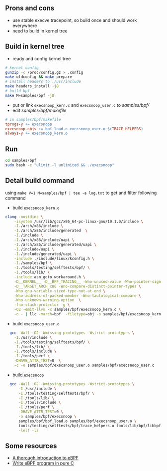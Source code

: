 
## Prons and cons

- use stable execve tracepoint, so build once and should work everywhere
- need to build in kernel tree

## Build in kernel tree

- ready and config kernel tree

```bash
# kernel config
gunzip -c /proc/config.gz > .config
make oldconfig && make prepare
# install headers to ./usr/include
make headers_install -j8
# build bpf
make M=samples/bpf -j8
```

- put or link `execsnoop_kern.c` and `execsnoop_user.c` to *samples/bpf/*
- edit  *samples/bpf/makefile*

```makefile
# in samples/bpf/makefile
tprogs-y += execsnoop
execsnoop-objs := bpf_load.o execsnoop_user.o $(TRACE_HELPERS)
always-y += execsnoop_kern.o
```

## Run

```bash
cd samples/bpf
sudo bash -c "ulimit -l unlimited && ./execsnoop"
```

## Detail build command

using `make V=1 M=samples/bpf | tee -a log.txt` to get and filter following command

- build `execsnoop_kern.o`

```bash
clang -nostdinc \
	-isystem /usr/lib/gcc/x86_64-pc-linux-gnu/10.1.0/include \
	-I./arch/x86/include \
	-I./arch/x86/include/generated  \
	-I./include \
	-I./arch/x86/include/uapi \
	-I./arch/x86/include/generated/uapi \
	-I./include/uapi \
	-I./include/generated/uapi \
	-include ./include/linux/kconfig.h \
	-I./samples/bpf \
	-I./tools/testing/selftests/bpf/ \
	-I./tools/lib/ \
	-include asm_goto_workaround.h \
	-D__KERNEL__ -D__BPF_TRACING__ -Wno-unused-value -Wno-pointer-sign \
	-D__TARGET_ARCH_x86 -Wno-compare-distinct-pointer-types \
	-Wno-gnu-variable-sized-type-not-at-end \
	-Wno-address-of-packed-member -Wno-tautological-compare \
	-Wno-unknown-warning-option  \
	-fno-stack-protector -g \
	-O2 -emit-llvm -c samples/bpf/execsnoop_kern.c \
	-o - | llc -march=bpf  -filetype=obj -o samples/bpf/execsnoop_kern.o
```

- build `execsnoop_user.o`

```bash
  gcc -Wall -O2 -Wmissing-prototypes -Wstrict-prototypes \
  	-I./usr/include \
  	-I./tools/testing/selftests/bpf/ \
  	-I./tools/lib/ \
  	-I./tools/include \
  	-I./tools/perf \
  	-DHAVE_ATTR_TEST=0  \
  	-c -o samples/bpf/execsnoop_user.o samples/bpf/execsnoop_user.c
```

- build `execsnoop`

```bash
  gcc -Wall -O2 -Wmissing-prototypes -Wstrict-prototypes \
	  -I./usr/include \
	  -I./tools/testing/selftests/bpf/ \
	  -I./tools/lib/ \
	  -I./tools/include \
	  -I./tools/perf \
	  -DHAVE_ATTR_TEST=0 \
	  -o samples/bpf/execsnoop \
	  samples/bpf/bpf_load.o samples/bpf/execsnoop_user.o \
	  tools/testing/selftests/bpf/trace_helpers.o tools/lib/bpf/libbpf.a \
	  -lelf -lz
```

## Some resources

- [A thorough introduction to eBPF](https://lwn.net/Articles/740157/)
- [Write eBPF program in pure C](http://terenceli.github.io/%E6%8A%80%E6%9C%AF/2020/01/18/ebpf-in-c)
